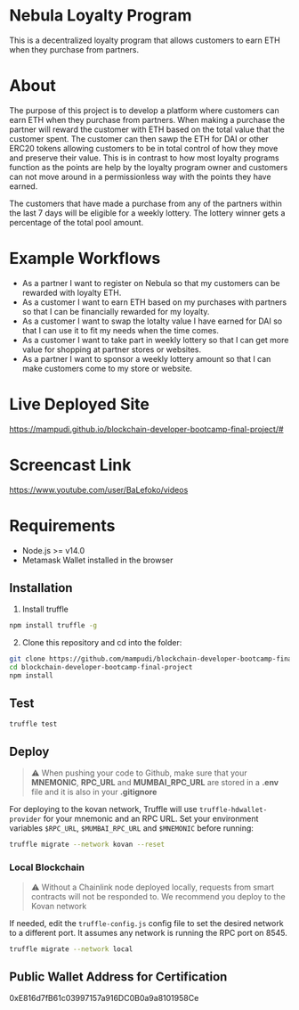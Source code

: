 # Nebula Loyalty Program

This is a decentralized loyalty program that allows customers to earn ETH when they purchase from partners. 

# About

The purpose of this project is to develop a platform where customers can earn ETH when they purchase from partners. When making a purchase the partner will reward the customer with ETH based on the total value that the customer spent. The customer can then sawp the ETH for DAI or other ERC20 tokens allowing customers to be in total control of how they move and preserve their value. This is in contrast to how most loyalty programs function as the points are help by the loyalty program owner and customers can not move around in a permissionless way with the points they have earned.

The customers that have made a purchase from any of the partners within the last 7 days will be eligible for a weekly lottery. The lottery winner gets a percentage of the total pool amount.


# Example Workflows
* As a partner I want to register on Nebula so that my customers can be rewarded with loyalty ETH.
* As a customer I want to earn ETH based on my purchases with partners so that I can be financially rewarded for my loyalty.
* As a customer I want to swap the lotalty value I have earned for DAI so that I can use it to fit my needs when the time comes.
* As a customer I want to take part in weekly lottery so that I can get more value for shopping at partner stores or websites.
* As a partner I want to sponsor a weekly lottery amount so that I can make customers come to my store or website.

# Live Deployed Site
https://mampudi.github.io/blockchain-developer-bootcamp-final-project/#

# Screencast Link
https://www.youtube.com/user/BaLefoko/videos

# Requirements

* Node.js >= v14.0
* Metamask Wallet installed in the browser

## Installation
1. Install truffle

```bash
npm install truffle -g
```
2. Clone this repository and cd into the folder:

```bash
git clone https://github.com/mampudi/blockchain-developer-bootcamp-final-project.git
cd blockchain-developer-bootcamp-final-project
npm install
```

## Test

```bash
truffle test
```

## Deploy

> :warning: When pushing your code to Github, make sure that your **MNEMONIC**, **RPC_URL** and **MUMBAI_RPC_URL** are stored in a **.env** file and it is also in your **.gitignore**

For deploying to the kovan network, Truffle will use `truffle-hdwallet-provider` for your mnemonic and an RPC URL. Set your environment variables `$RPC_URL`, `$MUMBAI_RPC_URL` and `$MNEMONIC` before running:

```bash
truffle migrate --network kovan --reset
```

### Local Blockchain

> :warning: Without a Chainlink node deployed locally, requests from smart contracts will not be responded to. We recommend you deploy to the Kovan network

If needed, edit the `truffle-config.js` config file to set the desired network to a different port. It assumes any network is running the RPC port on 8545.

```bash
truffle migrate --network local
```

## Public Wallet Address for Certification
0xE816d7fB61c03997157a916DC0B0a9a8101958Ce
